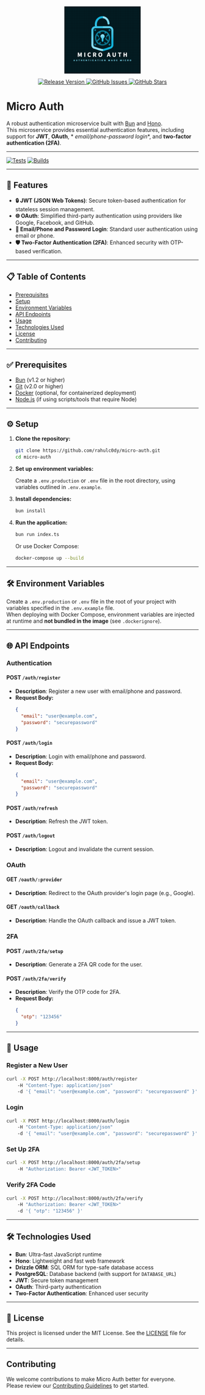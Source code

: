 <div align="center">
  <img src="media/logo.png" alt="Authentication Microservice Logo" style="padding:10px" width="200">
  <br>
  <a href="https://github.com/rahulc0dy/micro-auth/releases">
    <img src="https://img.shields.io/badge/1.0.0-teal?label=version" alt="Release Version">
  </a>
  <a href="https://github.com/rahulc0dy/micro-auth/issues">
    <img src="https://img.shields.io/github/issues/rahulc0dy/micro-auth" alt="GitHub Issues">
  </a>
  <a href="https://github.com/rahulc0dy/micro-auth">
    <img src="https://img.shields.io/github/stars/rahulc0dy/micro-auth" alt="GitHub Stars">
  </a>
</div>

# Micro Auth

A robust authentication microservice built with [Bun](https://bun.sh/) and [Hono](https://hono.dev/).  
This microservice provides essential authentication features, including support for **JWT**, **OAuth**, *
*email/phone-password login**, and **two-factor authentication (2FA)**.

---

[![Tests](https://github.com/rahulc0dy/micro-auth/actions/workflows/run-tests.yml/badge.svg)](https://github.com/rahulc0dy/micro-auth/actions/workflows/run-tests.yml)
[![Builds](https://github.com/rahulc0dy/micro-auth/actions/workflows/builds.yml/badge.svg)](https://github.com/rahulc0dy/micro-auth/actions/workflows/builds.yml)

---

## 🚀 Features

- **🔒 JWT (JSON Web Tokens)**: Secure token-based authentication for stateless session management.
- **🌐 OAuth**: Simplified third-party authentication using providers like Google, Facebook, and GitHub.
- **📧 Email/Phone and Password Login**: Standard user authentication using email or phone.
- **🛡️ Two-Factor Authentication (2FA)**: Enhanced security with OTP-based verification.

---

## 📋 Table of Contents

- [Prerequisites](#-prerequisites)
- [Setup](#-setup)
- [Environment Variables](#-environment-variables)
- [API Endpoints](#-api-endpoints)
- [Usage](#-usage)
- [Technologies Used](#-technologies-used)
- [License](#-license)
- [Contributing](#contributing)

---

## ✅ Prerequisites

- [Bun](https://bun.sh/) (v1.2 or higher)
- [Git](https://git-scm.com/) (v2.0 or higher)
- [Docker](https://www.docker.com/) (optional, for containerized deployment)
- [Node.js](https://nodejs.org/) (if using scripts/tools that require Node)

---

## ⚙️ Setup

1. **Clone the repository:**
   ```bash
   git clone https://github.com/rahulc0dy/micro-auth.git
   cd micro-auth
   ```

2. **Set up environment variables:**

   Create a `.env.production` or `.env` file in the root directory, using variables outlined in `.env.example`.

3. **Install dependencies:**
   ```bash
   bun install
   ```

4. **Run the application:**
   ```bash
   bun run index.ts
   ```
   Or use Docker Compose:
   ```bash
   docker-compose up --build
   ```

---

## 🛠️ Environment Variables

Create a `.env.production` or `.env` file in the root of your project with variables specified in the `.env.example`
file.  
When deploying with Docker Compose, environment variables are injected at runtime and **not bundled in the image** (see
`.dockerignore`).

---

## 🌐 API Endpoints

### Authentication

#### **POST** `/auth/register`

- **Description**: Register a new user with email/phone and password.
- **Request Body:**
  ```json
  {
    "email": "user@example.com",
    "password": "securepassword"
  }
  ```

#### **POST** `/auth/login`

- **Description**: Login with email/phone and password.
- **Request Body:**
  ```json
  {
    "email": "user@example.com",
    "password": "securepassword"
  }
  ```

#### **POST** `/auth/refresh`

- **Description**: Refresh the JWT token.

#### **POST** `/auth/logout`

- **Description**: Logout and invalidate the current session.

### OAuth

#### **GET** `/oauth/:provider`

- **Description**: Redirect to the OAuth provider's login page (e.g., Google).

#### **GET** `/oauth/callback`

- **Description**: Handle the OAuth callback and issue a JWT token.

### 2FA

#### **POST** `/auth/2fa/setup`

- **Description**: Generate a 2FA QR code for the user.

#### **POST** `/auth/2fa/verify`

- **Description**: Verify the OTP code for 2FA.
- **Request Body:**
  ```json
  {
    "otp": "123456"
  }
  ```

---

## 📌 Usage

### Register a New User

```bash
curl -X POST http://localhost:8000/auth/register
    -H "Content-Type: application/json"
    -d '{ "email": "user@example.com", "password": "securepassword" }'
``` 

### Login

```bash
curl -X POST http://localhost:8000/auth/login
    -H "Content-Type: application/json"
    -d '{ "email": "user@example.com", "password": "securepassword" }'
``` 

### Set Up 2FA

```bash
curl -X POST http://localhost:8000/auth/2fa/setup
    -H "Authorization: Bearer <JWT_TOKEN>"
``` 

### Verify 2FA Code

```bash
curl -X POST http://localhost:8000/auth/2fa/verify
    -H "Authorization: Bearer <JWT_TOKEN>"
    -d '{ "otp": "123456" }'
``` 

---

## 🛠️ Technologies Used

- **Bun**: Ultra-fast JavaScript runtime
- **Hono**: Lightweight and fast web framework
- **Drizzle ORM**: SQL ORM for type-safe database access
- **PostgreSQL**: Database backend (with support for `DATABASE_URL`)
- **JWT**: Secure token management
- **OAuth**: Third-party authentication
- **Two-Factor Authentication**: Enhanced user security

---

## 📜 License

This project is licensed under the MIT License. See the [LICENSE](LICENSE) file for details.

---

## Contributing

We welcome contributions to make Micro Auth better for everyone.  
Please review our [Contributing Guidelines](https://github.com/rahulc0dy/micro-auth/blob/master/docs/CONTRIBUTING.md) to
get started.
